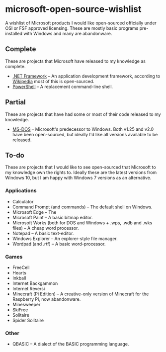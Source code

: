 # microsoft-open-source-wishlist
A wishlist of Microsoft products I would like open-sourced officially under OSI or FSF approved licensing. These are mostly basic programs pre-installed with Windows and many are abandonware.

## Complete
These are projects that Microsoft have released to my knowledge as complete.

* [.NET Framework](https://github.com/Microsoft/dotnet) – An application development framework, according to [Wikipedia](https://en.wikipedia.org/wiki/.NET_Framework#Licensing) most of this is open-sourced.
* [PowerShell](https://github.com/PowerShell/PowerShell) – A replacement command-line shell.

## Partial
These are projects that have had some or most of their code released to my knowledge.

* [MS-DOS](https://github.com/Microsoft/MS-DOS) – Microsoft's predecessor to Windows. Both v1.25 and v2.0 have been open-sourced, but ideally I'd like all versions available to be released.

## To-do
These are projects that I would like to see open-sourced that Microsoft to my knowledge own the rights to. Ideally these are the latest versions from Windows 10, but I am happy with Windows 7 versions as an alternative.

### Applications

* Calculator
* Command Prompt (and commands) – The default shell on Windows.
* Microsoft Edge – The
* Microsoft Paint – A basic bitmap editor.
* Microsoft Works (both for DOS and Windows + .wps, .wdb and .wks files) – A cheap word processor.
* Notepad – A basic text-editor.
* Windows Explorer – An explorer-style file manager.
* Wordpad (and .rtf) – A basic word-processor.

### Games

* FreeCell
* Hearts
* Inkball
* Internet Backgammon
* Internet Reversi
* Minecraft (Pi Edition) – A creative-only version of Minecraft for the Raspberry Pi, now abandonware.
* Minesweeper
* SkiFree
* Solitaire
* Spider Solitaire

### Other

* QBASIC – A dialect of the BASIC programming language.
